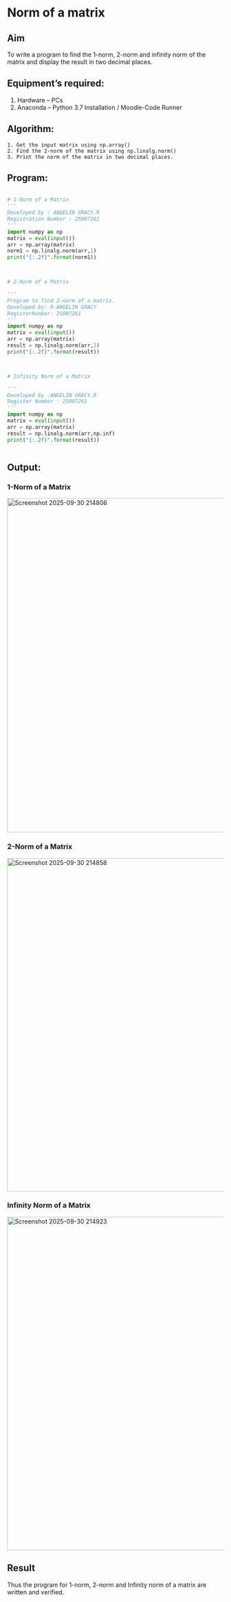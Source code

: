 # Norm of a matrix
## Aim
To write a program to find the 1-norm, 2-norm and infinity norm of the matrix and display the result in two decimal places.
## Equipment’s required:
1.	Hardware – PCs
2.	Anaconda – Python 3.7 Installation / Moodle-Code Runner
## Algorithm:
	1. Get the input matrix using np.array()   
    2. Find the 2-norm of the matrix using np.linalg.norm()
	3. Print the norm of the matrix in two decimal places.

	
## Program:
```Python

# 1-Norm of a Matrix
'''
Developed by : ANGELIN GRACY.R
Registration Number : 25007261
'''
import numpy as np
matrix = eval(input())
arr = np.array(matrix)
norm1 = np.linalg.norm(arr,1)
print("{:.2f}".format(norm1))



# 2-Norm of a Matrix

'''
Program to find 2-norm of a matrix.
Developed by: R.ANGELIN GRACY
RegisterNumber: 25007261
'''
import numpy as np
matrix = eval(input())
arr = np.array(matrix)
result = np.linalg.norm(arr,2)
print("{:.2f}".format(result))



# Infinity Norm of a Matrix

'''
Developed by :ANGELIN GRACY.R
Register Number : 25007261
'''
import numpy as np
matrix = eval(input())
arr = np.array(matrix)
result = np.linalg.norm(arr,np.inf)
print("{:.2f}".format(result))



```
## Output:
### 1-Norm of a Matrix

<img width="1215" height="777" alt="Screenshot 2025-09-30 214806" src="https://github.com/user-attachments/assets/25a1099c-3ac5-4742-8ef5-6bd9645ed446" />


### 2-Norm of a Matrix

<img width="1158" height="775" alt="Screenshot 2025-09-30 214858" src="https://github.com/user-attachments/assets/630624c7-e9c1-4860-844a-ca96d13e4c5d" />


### Infinity Norm of a Matrix


<img width="1222" height="775" alt="Screenshot 2025-09-30 214923" src="https://github.com/user-attachments/assets/f8251dbc-07d9-40a6-a334-84970669ad28" />

## Result
Thus the program for 1-norm, 2-norm and Infinity norm of a matrix are written and verified.

